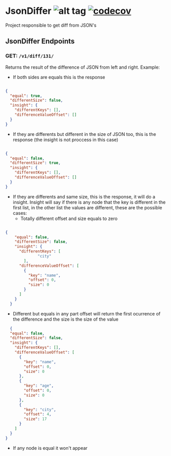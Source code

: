 # JsonDiffer ![alt tag](https://travis-ci.org/felipepssouza/JsonDiffer.svg?branch=master) [![codecov](https://codecov.io/gh/felipepssouza/JsonDiffer/branch/master/graph/badge.svg)](https://codecov.io/gh/felipepssouza/JsonDiffer)

Project responsible to get diff from JSON's

## JsonDiffer Endpoints

### **GET:** `/v1/diff/131/`
Returns the result of the difference of JSON from left and right. Example: 

- If both sides are equals this is the response
```json

{
  "equal": true,
  "differentSize": false,
  "insight": {
    "differentKeys": [],
    "differenceValueOffset": []
  }
}
```

- If they are differents but different in the size of JSON too, this is the response (the insight is not proccess in this case)
```json

{
  "equal": false,
  "differentSize": true,
  "insight": {
    "differentKeys": [],
    "differenceValueOffset": []
  }
}
```

- If they are differents and same size, this is the response, it will do a insight. Insight will say if there is any node that the key is different in the first list, in the other list the values are different, these are the possible cases: 
  - Totally different offset and size equals to zero
```json

{
    "equal": false,
    "differentSize": false,
    "insight": {
      "differentKeys": [
              "city"
        ],
      "differenceValueOffset": [
        {
          "key": "name",
          "offset": 0,
          "size": 0
        }
      ]
    }
  }
  ```

  - Different but equals in any part offset will return the first ocurrence of the difference and the size is the size of the value
```json
  {
  "equal": false,
  "differentSize": false,
  "insight": {
    "differentKeys": [],
    "differenceValueOffset": [
      {
        "key": "name",
        "offset": 0,
        "size": 0
      },
      {
        "key": "age",
        "offset": 0,
        "size": 0
      },
      {
        "key": "city",
        "offset": 4,
        "size": 17
      }
    ]
  }
}
```
  - If any node is equal it won't appear


